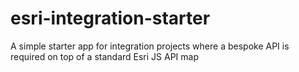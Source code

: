 # esri-integration-starter

A simple starter app for integration projects where a bespoke API is required on top of a standard Esri JS API map
